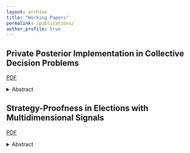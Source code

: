 ```yaml
---
layout: archive
title: "Working Papers"
permalink: /publications/
author_profile: true
---
```


## Private Posterior Implementation in Collective Decision Problems

[PDF](link_to_pdf_file.pdf)

<details>
<summary>Abstract</summary>

Posterior implementation is a sparsely studied solution concept for mechanism design when there are interdependent agent types. In posterior equilibrium, it is required that each agent's strategy is optimal with respect to the strategies played by their fellow agents for each possible message profile. There are two main considerations of posterior implementation in the current literature. First, Green and Laffont (1987) offer a geometric characterization of posterior implementable social choice functions in two agent, binary collective decision problems. Then, Niemeyer (2022) generalizes this analysis by considering binary collective decision problems with any number $n$ of finitely many agents, with the main insight being that posterior implementable social choice functions are posterior implementable by score voting mechanisms. In both cases, it is assumed that all messages sent by agents are publicly observable. In this paper, we examine cases where only some aspects of agent messages are observable. Namely, we consider a case where agents submit their messages to a a central agent, or collector, who then uses these reports to make a public choice. Agents, therefore, form posterior beliefs regarding the types of their fellow agents based on this public choice, not on the granular message reports of their fellow agents. This, in turn, creates coarser agent posterior beliefs. We thus define an amended notion of posterior implementation, which we denote \textit{private posterior implementation}, and for this, obtain a complete characterization of the set of privately posterior implementable decision rules in $n$-person binary collective decision problems. We also consider non-binary collective decision problems, where the public choice is a parameter, such as a price vector, and discuss the challenges that arise in such settings. 
</details>

## Strategy-Proofness in Elections with Multidimensional Signals 

[PDF](link_to_pdf_file.pdf)

<details>
<summary>Abstract</summary>

From Moulin's classic 1980 result, we know that, under a single-peaked domain, the Gibbard-Satterthwaite theorem can be sufficiently relaxed such that voters truthfully report their best preferred alternative when the central authority elects the median-reported `peak.' This well-studied result provides an initial framing for this paper. We consider a two period election setting, where a policy is fixed in the first period. Agents report their ideal point and a \textit{strength of preference} parameter, which denotes how sharply their utility decreases in movement to either direction of their ideal point. From this construction, we employ a mechanism design setting without transfers to consider the set of social choice functions that can be implemented in Bayesian-Nash equilibrium when agents are reporting this additional parameter. Then, after establishing the set of implementable social choice functions in a setting that does not allow transfers, we consider the same two period election setting where agents report an ideal point and strength of preference parameter, now allowing for monetary transfers and proceeding to characterize the set of social choice functions that are implementable in dominant strategies when transfers are allowed. We conclude with a brief discussion of application, namely considering how our results prove that it is in the best interest of party leaders and policymakers to consider the strength of voter preferences in movements away from ideal points and seek to give those with higher \textit{strength of preference} parameters stronger sways over party directions and policy decision-making. 
</details>

